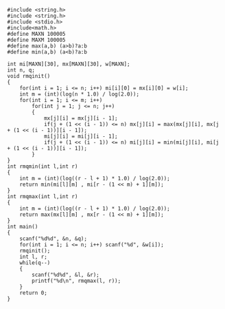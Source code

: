 
    #include <string.h>
    #include <string.h>
    #include <stdio.h>
    #include<math.h>
    #define MAXN 100005
    #define MAXM 100005
    #define max(a,b) (a>b)?a:b
    #define min(a,b) (a<b)?a:b
    
    int mi[MAXN][30], mx[MAXN][30], w[MAXN];
    int n, q;
    void rmqinit()
    {
        for(int i = 1; i <= n; i++) mi[i][0] = mx[i][0] = w[i];
        int m = (int)(log(n * 1.0) / log(2.0));
        for(int i = 1; i <= m; i++)
            for(int j = 1; j <= n; j++)
            {
                mx[j][i] = mx[j][i - 1];
                if(j + (1 << (i - 1)) <= n) mx[j][i] = max(mx[j][i], mx[j + (1 << (i - 1))][i - 1]);
                mi[j][i] = mi[j][i - 1];
                if(j + (1 << (i - 1)) <= n) mi[j][i] = min(mi[j][i], mi[j + (1 << (i - 1))][i - 1]);
            }
    }
    int rmqmin(int l,int r)
    {
        int m = (int)(log((r - l + 1) * 1.0) / log(2.0));
        return min(mi[l][m] , mi[r - (1 << m) + 1][m]);
    }
    int rmqmax(int l,int r)
    {
        int m = (int)(log((r - l + 1) * 1.0) / log(2.0));
        return max(mx[l][m] , mx[r - (1 << m) + 1][m]);
    }
    int main()
    {
        scanf("%d%d", &n, &q);
        for(int i = 1; i <= n; i++) scanf("%d", &w[i]);
        rmqinit();
        int l, r;
        while(q--)
        {
            scanf("%d%d", &l, &r);
            printf("%d\n", rmqmax(l, r));
        }
        return 0;
    }


